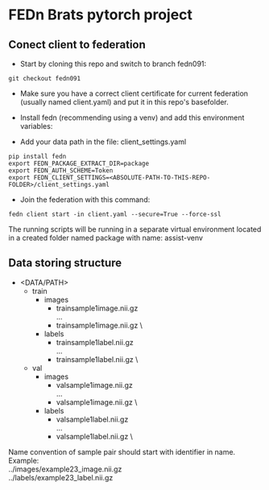 # FEDn Brats pytorch project



## Conect client to federation

- Start by cloning this repo and switch to branch fedn091:
```console
git checkout fedn091
```

- Make sure you have a correct client certificate for current federation (usually named client.yaml) and put it in this 
repo's basefolder.

- Install fedn (recommending using a venv) and add this environment variables: 
- Add your data path in the file: client_settings.yaml
  
```console
pip install fedn
export FEDN_PACKAGE_EXTRACT_DIR=package
export FEDN_AUTH_SCHEME=Token
export FEDN_CLIENT_SETTINGS=<ABSOLUTE-PATH-TO-THIS-REPO-FOLDER>/client_settings.yaml
```

- Join the federation with this command:
```console
fedn client start -in client.yaml --secure=True --force-ssl
```

The running scripts will be running in a separate virtual environment located in a created folder named package with name: assist-venv

## Data storing structure

- <DATA/PATH>
  - train
    - images
      - trainsample1image.nii.gz \
      ...
      - trainsample1image.nii.gz \
    - labels
      - trainsample1label.nii.gz \
      ...
      - trainsample1label.nii.gz \
  - val
    - images
      - valsample1image.nii.gz \
      ...
      - valsample1image.nii.gz \
    - labels
      - valsample1label.nii.gz \
      ...
      - valsample1label.nii.gz \



Name convention of sample pair should start with identifier in name. \
Example: \
../images/example23_image.nii.gz \
../labels/example23_label.nii.gz



